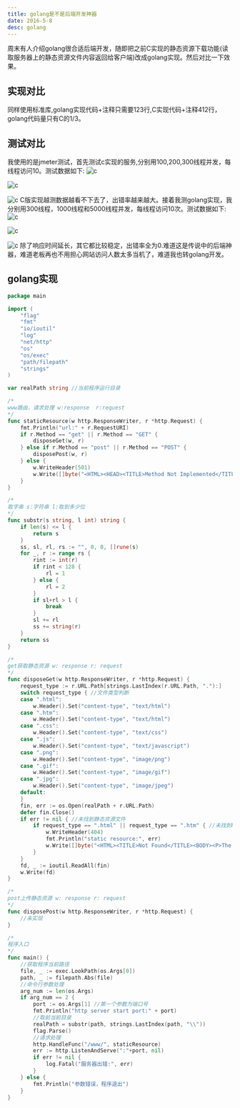 ```yaml
---
title: golang是不是后端开发神器
date: 2016-5-8
desc: golang
---
```

周末有人介绍golang很合适后端开发，随即把之前C实现的静态资源下载功能(读取服务器上的静态资源文件内容返回给客户端)改成golang实现。然后对比一下效果。

## 实现对比
同样使用标准库,golang实现代码+注释只需要123行,C实现代码+注释412行，golang代码量只有C的1/3。

## 测试对比
我使用的是jmeter测试，首先测试c实现的服务,分别用100,200,300线程并发，每线程访问10。测试数据如下:
![c](/img/go-1.png)

![c](/img/go-2.png)

![c](/img/go-3.png)
C版实现越测数据越看不下去了，出错率越来越大。接着我测golang实现，我分别用300线程，1000线程和5000线程并发，每线程访问10次。测试数据如下:
![c](/img/go-4.png)

![c](/img/go-5.png)

![c](/img/go-6.png)
除了响应时间延长，其它都比较稳定，出错率全为0.难道这是传说中的后端神器，难道老板再也不用担心网站访问人数太多当机了，难道我也转golang开发。
<!-- more -->

## golang实现

``` go
package main

import (
	"flag"
	"fmt"
	"io/ioutil"
	"log"
	"net/http"
	"os"
	"os/exec"
	"path/filepath"
	"strings"
)

var realPath string //当前程序运行目录

/*
www路由，请求处理 w:response  r:request
*/
func staticResource(w http.ResponseWriter, r *http.Request) {
	fmt.Println("url:" + r.RequestURI)
	if r.Method == "get" || r.Method == "GET" {
		disposeGet(w, r)
	} else if r.Method == "post" || r.Method == "POST" {
		disposePost(w, r)
	} else {
		w.WriteHeader(501)
		w.Write([]byte("<HTML><HEAD><TITLE>Method Not Implemented</TITLE></HEAD><BODY><P>HTTP request method not supported.</BODY></HTML>"))
	}
}

/*
取字串 s:字符串 l:取到多少位
*/
func substr(s string, l int) string {
	if len(s) <= l {
		return s
	}
	ss, sl, rl, rs := "", 0, 0, []rune(s)
	for _, r := range rs {
		rint := int(r)
		if rint < 128 {
			rl = 1
		} else {
			rl = 2
		}
		if sl+rl > l {
			break
		}
		sl += rl
		ss += string(r)
	}
	return ss
}

/*
get获取静态资源 w: response r: request
*/
func disposeGet(w http.ResponseWriter, r *http.Request) {
	request_type := r.URL.Path[strings.LastIndex(r.URL.Path, "."):]
	switch request_type { //文件类型判断
	case ".html":
		w.Header().Set("content-type", "text/html")
	case ".htm":
		w.Header().Set("content-type", "text/html")
	case ".css":
		w.Header().Set("content-type", "text/css")
	case ".js":
		w.Header().Set("content-type", "text/javascript")
	case ".png":
		w.Header().Set("content-type", "image/png")
	case ".gif":
		w.Header().Set("content-type", "image/gif")
	case ".jpg":
		w.Header().Set("content-type", "image/jpeg")
	default:
	}
	fin, err := os.Open(realPath + r.URL.Path)
	defer fin.Close()
	if err != nil { //未找到静态资源文件
		if request_type == ".html" || request_type == ".htm" { //未找到html文件
			w.WriteHeader(404)
			fmt.Println("static resource:", err)
			w.Write([]byte("<HTML><TITLE>Not Found</TITLE><BODY><P>The server could not fulfill.your request be.is unavailable or nonexistent.</BODY></HTML>"))
		}
	}
	fd, _ := ioutil.ReadAll(fin)
	w.Write(fd)
}

/*
post上传静态资源 w: response r: request
*/
func disposePost(w http.ResponseWriter, r *http.Request) {
	//未实现
}

/*
程序入口
*/
func main() {
	//获取程序当前路径
	file, _ := exec.LookPath(os.Args[0])
	path, _ := filepath.Abs(file)
	//命令行参数处理
	arg_num := len(os.Args)
	if arg_num == 2 {
		port := os.Args[1] //第一个参数为端口号
		fmt.Println("http server start port:" + port)
		//取前当前目录
		realPath = substr(path, strings.LastIndex(path, "\\"))
		flag.Parse()
		//请求处理
		http.HandleFunc("/www/", staticResource)
		err := http.ListenAndServe(":"+port, nil)
		if err != nil {
			log.Fatal("服务器出错:", err)
		}
	} else {
		fmt.Println("参数错误，程序退出")
	}
}

```


